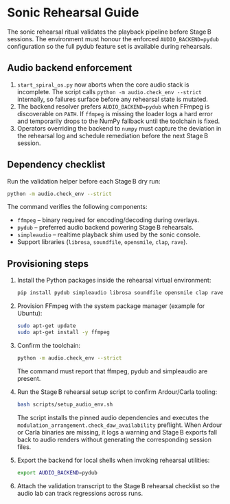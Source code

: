 # Sonic Rehearsal Guide

The sonic rehearsal ritual validates the playback pipeline before Stage B
sessions. The environment must honour the enforced `AUDIO_BACKEND=pydub`
configuration so the full pydub feature set is available during rehearsals.

## Audio backend enforcement

1. `start_spiral_os.py` now aborts when the core audio stack is incomplete.
   The script calls `python -m audio.check_env --strict` internally, so
   failures surface before any rehearsal state is mutated.
2. The backend resolver prefers `AUDIO_BACKEND=pydub` when FFmpeg is
   discoverable on `PATH`. If `ffmpeg` is missing the loader logs a hard error
   and temporarily drops to the NumPy fallback until the toolchain is fixed.
3. Operators overriding the backend to `numpy` must capture the deviation in
   the rehearsal log and schedule remediation before the next Stage B session.

## Dependency checklist

Run the validation helper before each Stage B dry run:

```bash
python -m audio.check_env --strict
```

The command verifies the following components:

- `ffmpeg` – binary required for encoding/decoding during overlays.
- `pydub` – preferred audio backend powering Stage B rehearsals.
- `simpleaudio` – realtime playback shim used by the sonic console.
- Support libraries (`librosa`, `soundfile`, `opensmile`, `clap`, `rave`).

## Provisioning steps

1. Install the Python packages inside the rehearsal virtual environment:

   ```bash
   pip install pydub simpleaudio librosa soundfile opensmile clap rave
   ```

2. Provision FFmpeg with the system package manager (example for Ubuntu):

   ```bash
   sudo apt-get update
   sudo apt-get install -y ffmpeg
   ```

3. Confirm the toolchain:

   ```bash
   python -m audio.check_env --strict
   ```

   The command must report that ffmpeg, pydub and simpleaudio are present.

4. Run the Stage B rehearsal setup script to confirm Ardour/Carla tooling:

   ```bash
   bash scripts/setup_audio_env.sh
   ```

   The script installs the pinned audio dependencies and executes the
   `modulation_arrangement.check_daw_availability` preflight. When Ardour or
   Carla binaries are missing, it logs a warning and Stage B exports fall back
   to audio renders without generating the corresponding session files.

5. Export the backend for local shells when invoking rehearsal utilities:

   ```bash
   export AUDIO_BACKEND=pydub
   ```

6. Attach the validation transcript to the Stage B rehearsal checklist so the
   audio lab can track regressions across runs.
